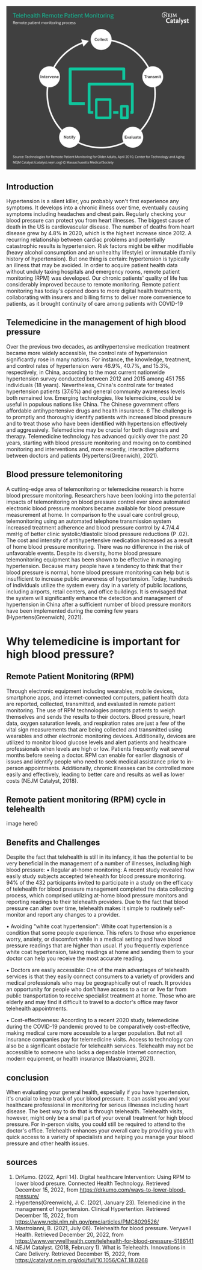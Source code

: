 ![image](images/telehealth-remote-patient-monitoring.webp)

## Introduction
Hypertension is a silent killer, you probably won't first experience any symptoms. It develops into a chronic illness over time, eventually causing symptoms including headaches and chest pain.
Regularly checking your blood pressure can protect you from heart illnesses.
The biggest cause of death in the US is cardiovascular disease. The number of deaths from heart disease grew by 4.8% in 2020, which is the highest increase since 2012.
A recurring relationship between cardiac problems and potentially catastrophic results is hypertension. Risk factors might be either modifiable (heavy alcohol consumption and an unhealthy lifestyle) or immutable (family history of hypertension). But one thing is certain: hypertension is typically an illness that may be avoided.
In order to acquire patient health data without unduly taxing hospitals and emergency rooms, remote patient monitoring (RPM) was developed. Our chronic patients' quality of life has considerably improved because to remote monitoring. Remote patient monitoring has today's opened doors to more digital health treatments, collaborating with insurers and billing firms to deliver more convenience to patients, as it brought continuity of care among patients with COVID-19

## Telemedicine in the management of high blood pressure
Over the previous two decades, as antihypertensive medication treatment became more widely accessible, the control rate of hypertension significantly rose in many nations. For instance, the knowledge, treatment, and control rates of hypertension were 46.9%, 40.7%, and 15.3%, respectively, in China, according to the most current nationwide hypertension survey conducted between 2012 and 2015 among 451 755 individuals (18 years). Nevertheless, China's control rate for treated hypertension patients (37.6%) and general community awareness levels both remained low.
Emerging technologies, like telemedicine, could be useful in populous nations like China. The Chinese government offers affordable antihypertensive drugs and health insurance. 6 The challenge is to promptly and thoroughly identify patients with increased blood pressure and to treat those who have been identified with hypertension effectively and aggressively. Telemedicine may be crucial for both diagnosis and therapy. Telemedicine technology has advanced quickly over the past 20 years, starting with blood pressure monitoring and moving on to combined monitoring and interventions and, more recently, interactive platforms between doctors and patients  (Hypertens(Greenwich), 2021).

## Blood pressure telemonitoring 
A cutting-edge area of telemonitoring or telemedicine research is home blood pressure monitoring. Researchers have been looking into the potential impacts of telemonitoring on blood pressure control ever since automated electronic blood pressure monitors became available for blood pressure measurement at home. In comparison to the usual care control group, telemonitoring using an automated telephone transmission system increased treatment adherence and blood pressure control by 4.7/4.4 mmHg of better clinic systolic/diastolic blood pressure reductions (P .02). The cost and intensity of antihypertensive medication increased as a result of home blood pressure monitoring. There was no difference in the risk of unfavorable events. Despite its diversity, home blood pressure telemonitoring equipment has been shown to be effective in managing hypertension. Because many people have a tendency to think that their blood pressure is normal, home blood pressure monitoring can help but is insufficient to increase public awareness of hypertension. Today, hundreds of individuals utilize the system every day in a variety of public locations, including airports, retail centers, and office buildings. It is envisaged that the system will significantly enhance the detection and management of hypertension in China after a sufficient number of blood pressure monitors have been implemented during the coming few years (Hypertens(Greenwich), 2021).  

# Why telemedicine is important for high blood pressure? 
## Remote Patient Monitoring (RPM)
Through electronic equipment including wearables, mobile devices, smartphone apps, and internet-connected computers, patient health data are reported, collected, transmitted, and evaluated in remote patient monitoring. The use of RPM technologies prompts patients to weigh themselves and sends the results to their doctors. Blood pressure, heart data, oxygen saturation levels, and respiration rates are just a few of the vital sign measurements that are being collected and transmitted using wearables and other electronic monitoring devices. Additionally, devices are utilized to monitor blood glucose levels and alert patients and healthcare professionals when levels are high or low. Patients frequently wait several months before seeing a doctor. RPM can enable for earlier diagnosis of issues and identify people who need to seek medical assistance prior to in-person appointments. Additionally, chronic illnesses can be controlled more easily and effectively, leading to better care and results as well as lower costs (NEJM Catalyst, 2018).


## Remote patient monitoring (RPM) cycle in telehealth
image here()


## Benefits and Challenges
Despite the fact that telehealth is still in its infancy, it has the potential to be very beneficial in the management of a number of illnesses, including high blood pressure:
•	Regular at-home monitoring: A recent study revealed how easily study subjects accepted telehealth for blood pressure monitoring. 94% of the 432 participants invited to participate in a study on the efficacy of telehealth for blood pressure management completed the data collecting process, which comprised utilizing at-home blood pressure monitors and reporting readings to their telehealth providers.
Due to the fact that blood pressure can alter over time, telehealth makes it simple to routinely self-monitor and report any changes to a provider.

•	Avoiding "white coat hypertension": White coat hypertension is a condition that some people experience. This refers to those who experience worry, anxiety, or discomfort while in a medical setting and have blood pressure readings that are higher than usual. If you frequently experience white coat hypertension, taking readings at home and sending them to your doctor can help you receive the most accurate reading.

•	Doctors are easily accessible: One of the main advantages of telehealth services is that they easily connect consumers to a variety of providers and medical professionals who may be geographically out of reach. It provides an opportunity for people who don't have access to a car or live far from public transportation to receive specialist treatment at home. Those who are elderly and may find it difficult to travel to a doctor's office may favor telehealth appointments.

•	Cost-effectiveness: According to a recent 2020 study, telemedicine during the COVID-19 pandemic proved to be comparatively cost-effective, making medical care more accessible to a larger population.
But not all insurance companies pay for telemedicine visits. Access to technology can also be a significant obstacle for telehealth services. Telehealth may not be accessible to someone who lacks a dependable Internet connection, modern equipment, or health insurance (Mastroianni, 2021).

## conclusion
When evaluating your general health, especially if you have hypertension, it's crucial to keep track of your blood pressure. It can assist you and your healthcare professional in monitoring for serious illnesses including heart disease. The best way to do that is through telehealth.
Telehealth visits, however, might only be a small part of your overall treatment for high blood pressure. For in-person visits, you could still be required to attend to the doctor's office. Telehealth enhances your overall care by providing you with quick access to a variety of specialists and helping you manage your blood pressure and other health issues.

## sources
1. DrKumo. (2022, April 14). Digital healthcare Intervention: Using RPM to lower blood presure. Connected Health Technology. Retrieved December 15, 2022, from https://drkumo.com/ways-to-lower-blood-pressure/
2. Hypertens(Greenwich), J. C. (2021, January 23). Telemedicine in the management of hypertension. Clinical Hypertention. Retrieved December 15, 2022, from https://www.ncbi.nlm.nih.gov/pmc/articles/PMC8029526/
3. Mastroianni, B. (2021, July 06). Telehealth for blood pressure. Verywell Health. Retrieved December 20, 2022, from https://www.verywellhealth.com/telehealth-for-blood-pressure-5186141
4. NEJM Catalyst. (2018, February 1). What is Telehealth. Innovations in Care Delivery. Retrieved December 15, 2022, from https://catalyst.nejm.org/doi/full/10.1056/CAT.18.0268
